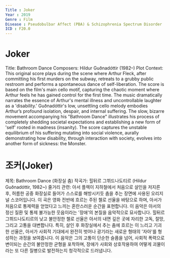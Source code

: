 ```yaml
---
Title : Joker
Year : 2019
Genre : Film
Disease : Pseudobulbar Affect (PBA) & Schizophrenia Spectrum Disorder
ICD : F20.0
---
```


# Joker

Title: Bathroom Dance Composers: Hildur Guðnadóttir (1982–) Plot Context: This original score plays during the scene where Arthur Fleck, after committing his first murders on the subway, retreats to a grubby public restroom and performs a spontaneous dance of self-liberation. The score is based on the film's main cello motif, capturing the chaotic moment where Arthur feels he has gained control for the first time. The music dramatically narrates the essence of Arthur's mental illness and uncontrollable laughter as a 'disability.' Guðnadóttir's low, unsettling cello melody embodies Arthur’s profound isolation, despair, and internal suffering. The slow, bizarre movement accompanying his "Bathroom Dance" illustrates his process of completely shedding societal expectations and establishing a new form of 'self' rooted in madness (insanity). The score captures the unstable equilibrium of his suffering mutating into social violence, aurally demonstrating how disability, through interaction with society, evolves into another form of sickness: the Monster.

# 조커(Joker)

제목: Bathroom Dance (화장실 춤) 작곡가: 힐뒤르 그뷔드나도티르 (Hildur Guðnadóttir, 1982~) 줄거리 관련: 아서 플렉이 지하철에서 처음으로 살인을 저지른 후, 허름한 공중 화장실로 들어가 스스로를 해방시키듯 춤을 추는 장면에 사용된 오리지널 스코어입니다. 이 곡은 영화 전반에 흐르는 주된 첼로 선율을 바탕으로 하며, 아서가 처음으로 통제력을 얻었다고 느끼는 혼란스러운 순간을 표현합니다. 이 음악은 아서의 정신 질환 및 통제 불가능한 웃음이라는 '장애'의 본질을 음악적으로 묘사합니다. 힐뒤르 그뷔드나도티르의 낮고 불안정한 첼로 선율은 아서의 내면 깊은 곳에 자리한 고독, 절망, 그리고 고통을 대변합니다. 특히, 살인 후 화장실에서 추는 춤에 흐르는 이 느리고 기괴한 선율은, 아서가 사회적 기대에서 완전히 벗어나 광기라는 새로운 형태의 '자아'를 형성하는 과정을 보여줍니다. 이 음악은 그의 고통이 단순한 슬픔을 넘어, 사회적 폭력으로 변이되는 순간의 불안정한 균형을 포착하며, 장애가 사회와 상호작용하여 어떻게 괴물이라는 또 다른 질병으로 발전하는지 청각적으로 드러냅니다.
